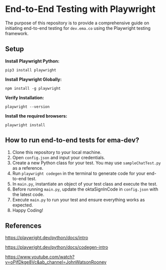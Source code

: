 # End-to-End Testing with Playwright

The purpose of this repository is to provide a comprehensive guide on initiating end-to-end testing for `dev.ema.co` using the Playwright testing framework.

## Setup

**Install Playwright Python:**

	pip3 install playwright
 
**Install Playwright Globally:**

	npm install -g playwright

**Verify Installation:**

	playwright --version

**Install the required browsers:**
 
	playwright install


## How to run end-to-end tests for ema-dev?

1. Clone this repository to your local machine.
2. Open `config.json` and input your credentials.
3. Create a new Python class for your test. You may use `sampleChatTest.py` as a reference.
4. Run `playwright codegen` in the terminal to generate code for your end-to-end test.
5. In `main.py`, instantiate an object of your test class and execute the test.
6. Before running `main.py`, update the oktaSignInCode in `config.json` with the latest code.
7. Execute `main.py` to run your test and ensure everything works as expected.
8. Happy Coding!

## References

https://playwright.dev/python/docs/intro

https://playwright.dev/python/docs/codegen-intro

https://www.youtube.com/watch?v=oPjfDkge8Vc&ab_channel=JohnWatsonRooney
